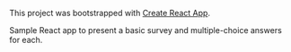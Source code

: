 This project was bootstrapped with [Create React App](https://github.com/facebook/create-react-app).

Sample React app to present a basic survey and multiple-choice answers for each.
